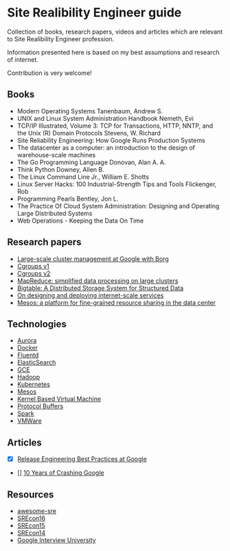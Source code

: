 # Site Realibility Engineer guide

Collection of books, research papers, videos and articles which are relevant to Site Realibility Engineer profession. 

Information presented here is based on my best assumptions and research of internet. 

Contribution is very welcome!

## Books

* Modern Operating Systems Tanenbaum, Andrew S.
* UNIX and Linux System Administration Handbook Nemeth, Evi
* TCP/IP Illustrated, Volume 3: TCP for Transactions, HTTP, NNTP, and the Unix (R) Domain Protocols Stevens, W. Richard
* Site Reliability Engineering: How Google Runs Production Systems
* The datacenter as a computer: an introduction to the design of warehouse-scale machines
* The Go Programming Language Donovan, Alan A. A.
* Think Python Downey, Allen B. 
* The Linux Command Line Jr., William E. Shotts
* Linux Server Hacks: 100 Industrial-Strength Tips and Tools Flickenger, Rob
* Programming Pearls Bentley, Jon L.
* The Practice Of Cloud System Administration: Designing and Operating Large Distributed Systems
* Web Operations - Keeping the Data On Time

## Research papers

* [Large-scale cluster management at Google with Borg](http://static.googleusercontent.com/media/research.google.com/en//pubs/archive/43438.pdf)
* [Cgroups v1](https://www.kernel.org/doc/Documentation/cgroup-v1/cgroups.txt)
* [Cgroups v2](https://www.kernel.org/doc/Documentation/cgroup-v2.txt)
* [MapReduce: simplified data processing on large clusters](https://static.googleusercontent.com/media/research.google.com/en//archive/mapreduce-osdi04.pdf)
* [Bigtable: A Distributed Storage System for Structured Data](http://static.googleusercontent.com/media/research.google.com/en//archive/bigtable-osdi06.pdf)
* [On designing and deploying internet-scale services](https://www.usenix.org/legacy/event/lisa07/tech/full_papers/hamilton/hamilton_html/)
* [Mesos: a platform for fine-grained resource sharing in the data center](https://cs.stanford.edu/~matei/papers/2011/nsdi_mesos.pdf)

## Technologies

* [Aurora](http://aurora.apache.org/)
* [Docker](https://docs.docker.com/)
* [Fluentd](http://www.fluentd.org/)
* [ElasticSearch](https://www.elastic.co/products/elasticsearch)
* [GCE](https://cloud.google.com/compute/docs/)
* [Hadoop](http://hadoop.apache.org/)
* [Kubernetes](http://kubernetes.io)
* [Mesos](http://mesos.apache.org/)
* [Kernel Based Virtual Machine](http://www.linux-kvm.org/page/Documents)
* [Protocol Buffers](https://developers.google.com/protocol-buffers/)
* [Spark](http://spark.apache.org/)
* [VMWare](http://www.vmware.com/products/vcloud-suite.html)

## Articles

- [x] [Release Engineering Best Practices at Google](https://www.usenix.org/conference/lisa15/conference-program/presentation/mcnutt)
- [] [10 Years of Crashing Google](https://www.usenix.org/conference/lisa15/conference-program/presentation/krishnan)

## Resources

* [awesome-sre](https://github.com/dastergon/awesome-sre)
* [SREcon16](https://www.usenix.org/conference/srecon16)
* [SREcon15](https://www.usenix.org/conference/srecon15)
* [SREcon14](https://www.usenix.org/conference/srecon14)
* [Google Interview University](https://github.com/jwasham/google-interview-university)







